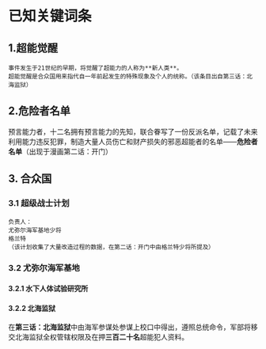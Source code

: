 # 已知关键词条

## 1.超能觉醒
    事件发生于21世纪的早期，将觉醒了超能力的人称为**新人类**。
    超能觉醒是合众国用来指代自一年前起发生的特殊现象及个人的统称。（该条目出自第三话：北海监狱）

## 2.危险者名单

预言能力者，十二名拥有预言能力的先知，联合眷写了一份反派名单，记载了未来利用能力违反犯罪，制造大量人员伤亡和财产损失的邪恶超能者的名单——**危险者名单**（出现于漫画第二话：开门）

## 3. 合众国

### 3.1 超级战士计划
    负责人：
    尤弥尔海军基地少将
    格兰特
    （该计划收集了大量改造过程的数据，在第二话：开门中由格兰特少将所提及）
### 3.2 尤弥尔海军基地

#### 3.2.1 水下人体试验研究所

#### 3.2.2 北海监狱
在**第三话：北海监狱**中由海军参谋处参谋上校口中得出，遵照总统命令，军部将移交北海监狱全权管辖权限及在押**三百二十名**超能犯人资料。
